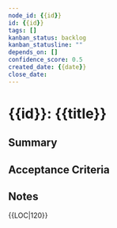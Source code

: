 ```yaml
---
node_id: {{id}}
id: {{id}}
tags: []
kanban_status: backlog
kanban_statusline: ""
depends_on: []
confidence_score: 0.5
created_date: {{date}}
close_date:
---
```


# {{id}}: {{title}}

## Summary

## Acceptance Criteria

## Notes

{{LOC|120}}
